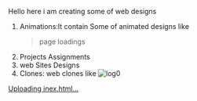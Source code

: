 Hello 
here i am creating some of web designs
1. Animations:It contain Some of animated designs like
    > page loadings
2. Projects Assignments
3. web Sites Designs
4. Clones: web clones like
![log0](https://github.com/MaheshVardhan22/My-Projects/assets/137493475/9c25b8ed-954a-4db9-81d5-0237c3c86e51)

[Uploading inex.html…]()

